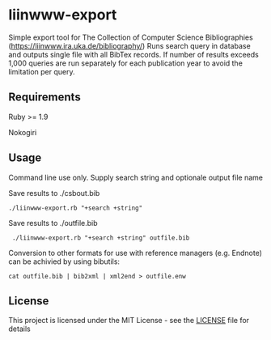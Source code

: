 # liinwww-export
Simple export tool for The Collection of Computer Science Bibliographies (https://liinwww.ira.uka.de/bibliography/)
Runs search query in database and outputs single file with all BibTex records. If number of results exceeds 1,000 queries are run separately for each publication year to avoid the limitation per query.

## Requirements
Ruby >= 1.9

Nokogiri

## Usage
Command line use only. Supply search string and optionale output file name

Save results to ./csbout.bib
```
./liinwww-export.rb "+search +string" 
```

Save results to ./outfile.bib
```
 ./liinwww-export.rb "+search +string" outfile.bib
```

Conversion to other formats for use with reference managers (e.g. Endnote) can be achivied by using bibutils:
```
cat outfile.bib | bib2xml | xml2end > outfile.enw
```

## License
This project is licensed under the MIT License - see the [LICENSE](LICENSE) file for details
